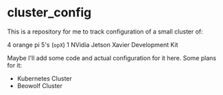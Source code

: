 # cluster_config

This is a repository for me to track configuration of a small cluster of:

4 orange pi 5's (`opX`)
1 NVidia Jetson Xavier Development Kit

Maybe I'll add some code and actual configuration for it here.
Some plans for it:
- Kubernetes Cluster
- Beowolf Cluster

